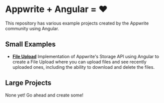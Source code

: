 # Appwrite + Angular = ❤️

This repository has various example projects created by the Appwrite community using Angular.

## Small Examples
- [**File Upload**](/file-upload-example/) Implementation of Appwrite's Storage API using Angular to create a File Upload where you can upload files and see recently uploaded ones, including the ability to download and delete the files.

## Large Projects
None yet! Go ahead and create some!